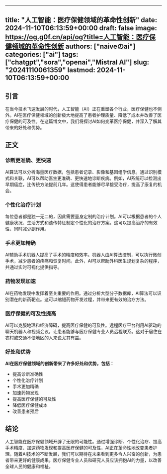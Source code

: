 
---
title: "人工智能：医疗保健领域的革命性创新"
date: 2024-11-10T06:13:59+00:00
draft: false
image: https://og.g0f.cn/api/og?title=人工智能：医疗保健领域的革命性创新
authors: ["naiveのai"]
categories: ["ai"]
tags: ["chatgpt","sora","openai","Mistral AI"]
slug: "20241110061359"
lastmod: 2024-11-10T06:13:59+00:00
---
## 引言

在当今技术飞速发展的时代，人工智能（AI）正在重塑各个行业，医疗保健也不例外。AI在医疗保健领域的创新极大地提高了患者护理质量、降低了成本并改善了医疗保健的可及性。在这篇博文中，我们将探讨AI如何变革医疗保健，并深入了解其带来的好处和优势。

## 正文

### 诊断更准确、更快速

AI算法可以分析海量医疗数据，包括患者记录、影像和基因组学信息。通过识别模式和关联，AI可以帮助医生更准确、更快速地诊断疾病。例如，AI系统可以检测出早期癌症，比传统方法提前几年。这使得患者能够尽早接受治疗，提高了康复的机会。

### 个性化治疗计划

每位患者都是独一无二的，因此需要量身定制的治疗计划。AI可以根据患者的个人健康状况、生活方式和遗传特征制定个性化的治疗方案。这可以提高治疗的有效性，同时减少副作用。

### 手术更加精确

AI辅助手术机器人提高了手术的精度和效率。机器人由AI算法控制，可以执行微创手术，减少患者的疼痛和恢复时间。此外，AI可以帮助外科医生规划复杂的程序，并通过实时可视化提供指导。

### 药物发现加速

AI在药物发现中发挥着至关重要的作用。通过分析大型分子数据库，AI算法可以识别潜在的新药靶点。这可以缩短药物开发过程，并带来更有效的治疗方法。

### 医疗保健的可及性提高

AI可以克服地理和经济障碍，提高医疗保健的可及性。远程医疗平台利用AI驱动的聊天机器人和视频会议，让患者能够与医疗保健专业人员远程联系。这对于居住在农村或交通不便地区的人来说尤其有益。

### 好处和优势

**AI在医疗保健领域的创新带来了许多好处和优势，包括：**

* 提高诊断准确性
* 个性化治疗计划
* 手术更加精确
* 加速药物发现
* 提高医疗保健的可及性
* 降低医疗保健成本
* 改善患者预后

## 结论

人工智能在医疗保健领域开辟了无限的可能性。通过增强诊断、个性化治疗、提高手术精度、加速药物发现和提高医疗保健的可及性，AI正在革命性地改变患者护理。随着AI技术的不断发展，我们可以期待在未来看到更多令人兴奋的创新，为患者带来更好的健康成果。医疗保健专业人员和研究人员应该拥抱AI的力量，以改善全球人民的健康和福祉。
